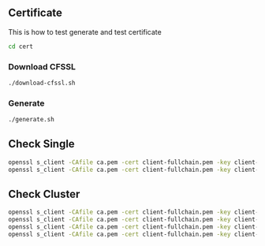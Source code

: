 ## Certificate

This is how to test generate and test certificate

```bash
cd cert
```

### Download CFSSL

```bash
./download-cfssl.sh
```

### Generate

```bash
./generate.sh
```

## Check Single

```bash
openssl s_client -CAfile ca.pem -cert client-fullchain.pem -key client-key.pem -connect ch.analytics-clickhouse.net.private:8443
openssl s_client -CAfile ca.pem -cert client-fullchain.pem -key client-key.pem -connect ch.analytics-clickhouse.net.private:9440
```

## Check Cluster

```bash
openssl s_client -CAfile ca.pem -cert client-fullchain.pem -key client-key.pem -connect ch1.analytics-clickhouse.net.private:8443
openssl s_client -CAfile ca.pem -cert client-fullchain.pem -key client-key.pem -connect ch1.analytics-clickhouse.net.private:9440
openssl s_client -CAfile ca.pem -cert client-fullchain.pem -key client-key.pem -connect ch1.analytics-clickhouse.net.private:9010
openssl s_client -CAfile ca.pem -cert client-fullchain.pem -key client-key.pem -connect ch1.analytics-clickhouse.net.private:9281
```
